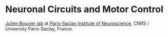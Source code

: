 # Neuronal Circuits and Motor Control

[Julien Bouvier lab](https://bouvier-lab.com) at [Paris-Saclay Institute of Neuroscience](https://neuropsi.cnrs.fr/en/homepage/), CNRS / University Paris-Saclay, France.
